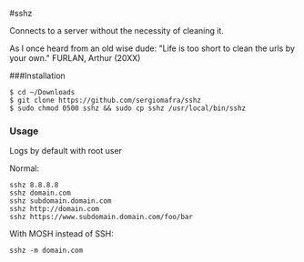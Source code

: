 #sshz

Connects to a server without the necessity of cleaning it.

As I once heard from an old wise dude: "Life is too short to clean the urls by your own." FURLAN, Arthur (20XX)

###Installation

	$ cd ~/Downloads
	$ git clone https://github.com/sergiomafra/sshz
	$ sudo chmod 0500 sshz && sudo cp sshz /usr/local/bin/sshz
	
### Usage

Logs by default with root user

Normal:

	sshz 8.8.8.8
	sshz domain.com
	sshz subdomain.domain.com
	sshz http://domain.com
	sshz https://www.subdomain.domain.com/foo/bar
	
With MOSH instead of SSH:

	sshz -m domain.com
